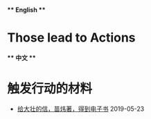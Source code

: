 <!-- tabs:start -->

#### ** English **

# Those lead to Actions

#### ** 中文 **

# 触发行动的材料

<!-- tabs:end -->

- [给大壮的信，苗炜著，得到电子书](./_posts/letters-to-da-zhuang-01.md "给大壮的信，苗炜著，得到电子书") 2019-05-23
